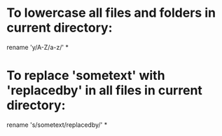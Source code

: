 # To lowercase all files and folders in current directory:

rename 'y/A-Z/a-z/' \*

# To replace 'sometext' with 'replacedby' in all files in current directory:

rename 's/sometext/replacedby/' \*
